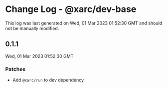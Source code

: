 # Change Log - @xarc/dev-base

This log was last generated on Wed, 01 Mar 2023 01:52:30 GMT and should not be manually modified.

## 0.1.1
Wed, 01 Mar 2023 01:52:30 GMT

### Patches

- Add `@xarc/run` to dev dependency

